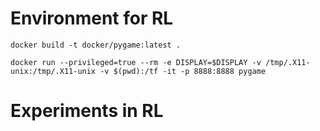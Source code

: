 # Environment for RL
`
docker build -t docker/pygame:latest .  
`   

`
docker run --privileged=true --rm -e DISPLAY=$DISPLAY -v /tmp/.X11-unix:/tmp/.X11-unix -v $(pwd):/tf -it -p 8888:8888 pygame  
`
# Experiments in RL

